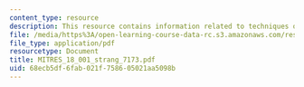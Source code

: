 ```yaml
---
content_type: resource
description: This resource contains information related to techniques of integration.
file: /media/https%3A/open-learning-course-data-rc.s3.amazonaws.com/res-18-001-calculus-online-textbook-spring-2005/68ecb5df6fab021f758605021aa5098b_MITRES_18_001_strang_7173.pdf
file_type: application/pdf
resourcetype: Document
title: MITRES_18_001_strang_7173.pdf
uid: 68ecb5df-6fab-021f-7586-05021aa5098b
---
```

